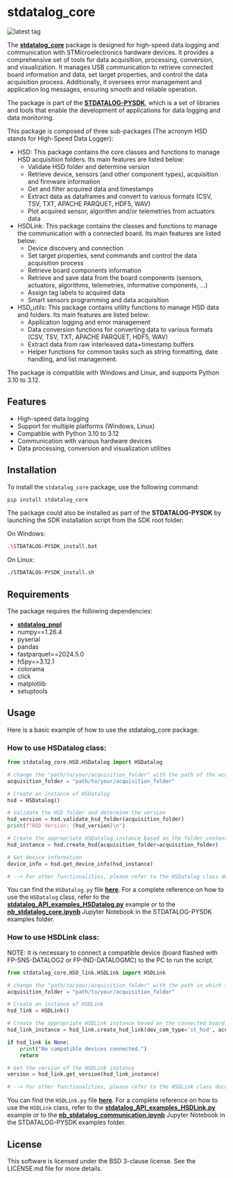 # stdatalog_core

![latest tag](https://img.shields.io/github/v/tag/STMicroelectronics/stdatalog_core.svg?color=brightgreen)

The **[stdatalog_core](https://github.com/STMicroelectronics/stdatalog_core)** package is designed for high-speed data logging and communication with STMicroelectronics hardware devices. It provides a comprehensive set of tools for data acquisition, processing, conversion, and visualization.
It manages USB communication to retrieve connected board information and data, set target properties, and control the data acquisition process. Additionally, it oversees error management and application log messages, ensuring smooth and reliable operation.

The package is part of the **[STDATALOG-PYSDK](https://github.com/STMicroelectronics/stdatalog-pysdk)**, which is a set of libraries and tools that enable the development of applications for data logging and data monitoring.

This package is composed of three sub-packages (The acronym HSD stands for High-Speed Data Logger):
- HSD: This package contains the core classes and functions to manage HSD acquisition folders. Its main features are listed below:
    - Validate HSD folder and determine version
    - Retrieve device, sensors (and other component types), acquisition and firmware information
    - Get and filter acquired data and timestamps
    - Extract data as dataframes and convert to various formats (CSV, TSV, TXT, APACHE PARQUET, HDF5, WAV)
    - Plot acquired sensor, algorithm and/or telemetries from actuators data
- HSDLink: This package contains the classes and functions to manage the communication with a connected board. Its main features are listed below:
    - Device discovery and connection
    - Set target properties, send commands and control the data acquisition process
    - Retrieve board components information
    - Retrieve and save data from the board components (sensors, actuators, algorithms, telemetries, informative components, ...)
    - Assign tag labels to acquired data
    - Smart sensors programming and data acquisition
- HSD_utils: This package contains utility functions to manage HSD data and folders. Its main features are listed below:
    - Application logging and error management
    - Data conversion functions for converting data to various formats (CSV, TSV, TXT, APACHE PARQUET, HDF5, WAV)
    - Extract data from raw interleaved data+timestamp buffers
    - Helper functions for common tasks such as string formatting, date handling, and list management.

The package is compatible with Windows and Linux, and supports Python 3.10 to 3.12.

## Features

- High-speed data logging
- Support for multiple platforms (Windows, Linux)
- Compatible with Python 3.10 to 3.12
- Communication with various hardware devices
- Data processing, conversion and visualization utilities

## Installation

To install the `stdatalog_core` package, use the following command:

```sh
pip install stdatalog_core
```

The package could also be installed as part of the **STDATALOG-PYSDK** by launching the SDK installation script from the SDK root folder:

On Windows:
```sh
.\STDATALOG-PYSDK_install.bat
```

On Linux:
```sh
./STDATALOG-PYSDK_install.sh
```

## Requirements
The package requires the following dependencies:

- **[stdatalog_pnpl](https://github.com/STMicroelectronics/stdatalog_pnpl)**
- numpy==1.26.4
- pyserial
- pandas
- fastparquet==2024.5.0
- h5py==3.12.1
- colorama
- click
- matplotlib
- setuptools

## Usage
Here is a basic example of how to use the stdatalog_core package:

### How to use HSDatalog class:
```python
from stdatalog_core.HSD.HSDatalog import HSDatalog

# change the "path/to/your/acquisition_folder" with the path of the acquisition folder you want to analyze
acquisition_folder = "path/to/your/acquisition_folder"

# Create an instance of HSDatalog
hsd = HSDatalog()

# Validate the HSD folder and determine the version
hsd_version = hsd.validate_hsd_folder(acquisition_folder)
print(f"HSD Version: {hsd_version}\n")

# Create the appropriate HSDatalog instance based on the folder content
hsd_instance = hsd.create_hsd(acquisition_folder=acquisition_folder)

# Get device information
device_info = hsd.get_device_info(hsd_instance)

# --> For other functionalities, please refer to the HSDatalog class documentation
```
You can find the `HSDatalog.py` file **[here](https://github.com/STMicroelectronics/stdatalog_core/blob/main/stdatalog_core/HSD/HSDatalog.py)**. For a complete reference on how to use the `HSDatalog` class, refer to the **[stdatalog_API_examples_HSDatalog.py](https://github.com/STMicroelectronics/stdatalog_examples/blob/main/function_tests/stdatalog_API_examples_HSDatalog.py)** example or to the **[nb_stdatalog_core.ipynb](https://github.com/STMicroelectronics/stdatalog_examples/blob/main/how-to_notebooks/nb_stdatalog_core.ipynb)** Jupyter Notebook in the STDATALOG-PYSDK examples folder.

### How to use HSDLink class:
NOTE: It is necessary to connect a compatible device (board flashed with FP-SNS-DATALOG2 or FP-IND-DATALOGMC) to the PC to run the script.
```python
from stdatalog_core.HSD_link.HSDLink import HSDLink

# change the "path/to/your/acquisition_folder" with the path in which the acquisition folder will be saved
acquisition_folder = "path/to/your/acquisition_folder"

# Create an instance of HSDLink
hsd_link = HSDLink()

# Create the appropriate HSDLink instance based on the connected board
hsd_link_instance = hsd_link.create_hsd_link(dev_com_type='st_hsd', acquisition_folder=acquisition_folder)

if hsd_link is None:
    print("No compatible devices connected.")
    return

# Get the version of the HSDLink instance
version = hsd_link.get_version(hsd_link_instance)

# --> For other functionalities, please refer to the HSDLink class documentation
```
You can find the `HSDLink.py` file **[here](https://github.com/STMicroelectronics/stdatalog_core/blob/main/stdatalog_core/HSD_link/HSDLink.py)**. For a complete reference on how to use the `HSDLink` class, refer to the **[stdatalog_API_examples_HSDLink.py](https://github.com/STMicroelectronics/stdatalog_examples/blob/main/function_tests/stdatalog_API_examples_HSDLink.py)** example or to the **[nb_stdatalog_communication.ipynb](https://github.com/STMicroelectronics/stdatalog_examples/blob/main/how-to_notebooks/nb_stdatalog_communication.ipynb)** Jupyter Notebook in the STDATALOG-PYSDK examples folder.

## License
This software is licensed under the BSD 3-clause license. See the LICENSE.md file for more details.